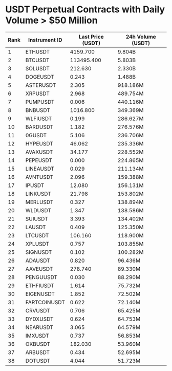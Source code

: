 # USDT Perpetual Contracts with Daily Volume > $50 Million

| Rank | Instrument ID | Last Price (USDT) | 24h Volume (USDT) |
|------|---------------|-------------------|-------------------|
| 1 | ETHUSDT | 4159.700 | 9.804B |
| 2 | BTCUSDT | 113495.400 | 5.803B |
| 3 | SOLUSDT | 212.630 | 2.330B |
| 4 | DOGEUSDT | 0.243 | 1.488B |
| 5 | ASTERUSDT | 2.305 | 918.186M |
| 6 | XRPUSDT | 2.968 | 489.754M |
| 7 | PUMPUSDT | 0.006 | 440.116M |
| 8 | BNBUSDT | 1016.800 | 349.369M |
| 9 | WLFIUSDT | 0.199 | 286.627M |
| 10 | BARDUSDT | 1.182 | 276.576M |
| 11 | 0GUSDT | 5.106 | 236.706M |
| 12 | HYPEUSDT | 46.062 | 235.336M |
| 13 | AVAXUSDT | 34.177 | 228.552M |
| 14 | PEPEUSDT | 0.000 | 224.865M |
| 15 | LINEAUSDT | 0.029 | 211.134M |
| 16 | AVNTUSDT | 2.096 | 159.388M |
| 17 | IPUSDT | 12.080 | 156.131M |
| 18 | LINKUSDT | 21.798 | 153.802M |
| 19 | MERLUSDT | 0.327 | 138.894M |
| 20 | WLDUSDT | 1.347 | 138.586M |
| 21 | SUIUSDT | 3.393 | 134.402M |
| 22 | LAUSDT | 0.409 | 125.350M |
| 23 | LTCUSDT | 106.160 | 118.900M |
| 24 | XPLUSDT | 0.757 | 103.855M |
| 25 | SIGNUSDT | 0.102 | 100.282M |
| 26 | ADAUSDT | 0.820 | 96.436M |
| 27 | AAVEUSDT | 278.740 | 89.330M |
| 28 | PENGUUSDT | 0.030 | 88.290M |
| 29 | ETHFIUSDT | 1.614 | 75.732M |
| 30 | EIGENUSDT | 1.852 | 72.502M |
| 31 | FARTCOINUSDT | 0.622 | 72.140M |
| 32 | CRVUSDT | 0.706 | 65.425M |
| 33 | DYDXUSDT | 0.624 | 64.753M |
| 34 | NEARUSDT | 3.065 | 64.579M |
| 35 | IMXUSDT | 0.737 | 56.853M |
| 36 | OKBUSDT | 182.030 | 53.960M |
| 37 | ARBUSDT | 0.434 | 52.695M |
| 38 | DOTUSDT | 4.044 | 51.723M |
